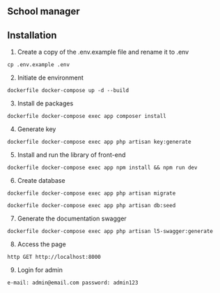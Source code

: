 ## School manager

## Installation

1. Create a copy of the .env.example file and rename it to .env

```cp .env.example .env```

2. Initiate de environment

```dockerfile docker-compose up -d --build```

3. Install de packages

```dockerfile docker-compose exec app composer install```

4. Generate key

```dockerfile docker-compose exec app php artisan key:generate```

5. Install and run the library of front-end

```dockerfile docker-compose exec app npm install && npm run dev```

6. Create database

```dockerfile docker-compose exec app php artisan migrate```

```dockerfile docker-compose exec app php artisan db:seed```

7. Generate the documentation swagger

```dockerfile docker-compose exec app php artisan l5-swagger:generate```

8. Access the page

```http GET http://localhost:8000 ```

9. Login for admin

``` e-mail: admin@email.com password: admin123 ```

